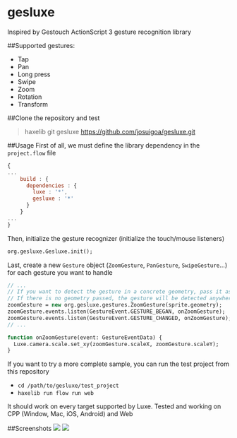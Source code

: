 gesluxe
=======
Inspired by Gestouch ActionScript 3 gesture recognition library

##Supported gestures:
 * Tap
 * Pan
 * Long press
 * Swipe
 * Zoom
 * Rotation
 * Transform

##Clone the repository and test
> haxelib git gesluxe https://github.com/josuigoa/gesluxe.git

##Usage
First of all, we must define the library dependency in the `project.flow` file
```javascript
{
...
    build : {
      dependencies : {
        luxe : '*',
        gesluxe : '*'
      }
    }
...
}
```

Then, initialize the gesture recognizer (initialize the touch/mouse listeners)
```haxe
org.gesluxe.Gesluxe.init();
```
Last, create a new `Gesture` object (`ZoomGesture`, `PanGesture`, `SwipeGesture`...) for each gesture you want to handle
```haxe
// ...
// If you want to detect the gesture in a concrete geometry, pass it as parameter.
// If there is no geometry passed, the gesture will be detected anywhere
zoomGesture = new org.gesluxe.gestures.ZoomGesture(sprite.geometry);
zoomGesture.events.listen(GestureEvent.GESTURE_BEGAN, onZoomGesture);
zoomGesture.events.listen(GestureEvent.GESTURE_CHANGED, onZoomGesture);
// ...

function onZoomGesture(event: GestureEventData) {
  Luxe.camera.scale.set_xy(zoomGesture.scaleX, zoomGesture.scaleY);
}
```
If you want to try a more complete sample, you can run the test project from this repository

 * `cd /path/to/gesluxe/test_project`
 * `haxelib run flow run web`

It should work on every target supported by Luxe. Tested and working on CPP (Window, Mac, iOS, Android) and Web

##Screenshots
![](https://github.com/josuigoa/gesluxe/blob/master/screenshot1.png)
![](https://github.com/josuigoa/gesluxe/blob/master/screenshot2.png)

